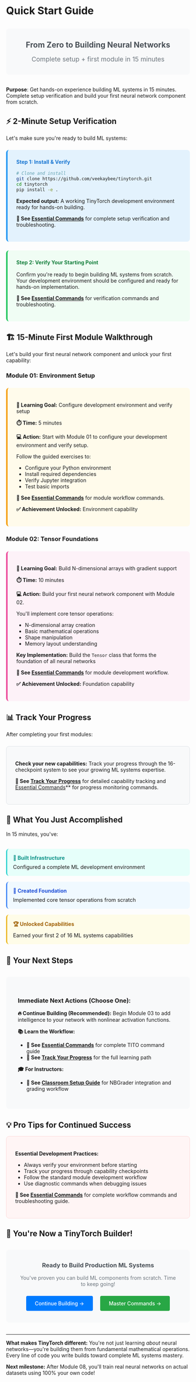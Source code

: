 # Quick Start Guide

<div style="background: #f8f9fa; padding: 2rem; border-radius: 0.5rem; margin: 2rem 0; text-align: center;">
<h2 style="margin: 0 0 1rem 0; color: #495057;">From Zero to Building Neural Networks</h2>
<p style="margin: 0; font-size: 1.1rem; color: #6c757d;">Complete setup + first module in 15 minutes</p>
</div>

**Purpose**: Get hands-on experience building ML systems in 15 minutes. Complete setup verification and build your first neural network component from scratch.

## ⚡ 2-Minute Setup Verification

Let's make sure you're ready to build ML systems:

<div style="background: #e3f2fd; padding: 1.5rem; border-radius: 0.5rem; border-left: 4px solid #2196f3; margin: 1.5rem 0;">
<h4 style="margin: 0 0 1rem 0; color: #1976d2;">Step 1: Install & Verify</h4>

```bash
# Clone and install
git clone https://github.com/veekaybee/tinytorch.git
cd tinytorch
pip install -e .
```

**Expected output:** A working TinyTorch development environment ready for hands-on building.

**📖 See [Essential Commands](tito-essentials.html)** for complete setup verification and troubleshooting.

</div>

<div style="background: #f0fdf4; padding: 1.5rem; border-radius: 0.5rem; border-left: 4px solid #22c55e; margin: 1.5rem 0;">
<h4 style="margin: 0 0 1rem 0; color: #15803d;">Step 2: Verify Your Starting Point</h4>

Confirm you're ready to begin building ML systems from scratch. Your development environment should be configured and ready for hands-on implementation.

**📖 See [Essential Commands](tito-essentials.html)** for verification commands and troubleshooting.

</div>

## 🏗️ 15-Minute First Module Walkthrough

Let's build your first neural network component and unlock your first capability:

### Module 01: Environment Setup

<div style="background: #fffbeb; padding: 1.5rem; border-radius: 0.5rem; border-left: 4px solid #f59e0b; margin: 1.5rem 0;">

**🎯 Learning Goal:** Configure development environment and verify setup

**⏱️ Time:** 5 minutes

**💻 Action:** Start with Module 01 to configure your development environment and verify setup.

Follow the guided exercises to:
- Configure your Python environment
- Install required dependencies
- Verify Jupyter integration
- Test basic imports

**📖 See [Essential Commands](tito-essentials.html)** for module workflow commands.

**✅ Achievement Unlocked:** Environment capability

</div>

### Module 02: Tensor Foundations

<div style="background: #fdf2f8; padding: 1.5rem; border-radius: 0.5rem; border-left: 4px solid #ec4899; margin: 1.5rem 0;">

**🎯 Learning Goal:** Build N-dimensional arrays with gradient support

**⏱️ Time:** 10 minutes

**💻 Action:** Build your first neural network component with Module 02.

You'll implement core tensor operations:
- N-dimensional array creation
- Basic mathematical operations
- Shape manipulation
- Memory layout understanding

**Key Implementation:** Build the `Tensor` class that forms the foundation of all neural networks

**📖 See [Essential Commands](tito-essentials.html)** for module development workflow.

**✅ Achievement Unlocked:** Foundation capability

</div>

## 📊 Track Your Progress

After completing your first modules:

<div style="background: #f8f9fa; padding: 1.5rem; border: 1px solid #dee2e6; border-radius: 0.5rem; margin: 1.5rem 0;">

**Check your new capabilities:** Track your progress through the 16-checkpoint system to see your growing ML systems expertise.

**📖 See [Track Your Progress](learning-progress.html)** for detailed capability tracking and [Essential Commands](tito-essentials.html)** for progress monitoring commands.

</div>

## 🎯 What You Just Accomplished

In 15 minutes, you've:

<div style="display: grid; grid-template-columns: repeat(auto-fit, minmax(250px, 1fr)); gap: 1rem; margin: 2rem 0;">

<div style="background: #e6fffa; padding: 1rem; border-radius: 0.5rem; border-left: 3px solid #26d0ce;">
<h4 style="margin: 0 0 0.5rem 0; color: #0d9488;">🔧 Built Infrastructure</h4>
<p style="margin: 0; font-size: 0.9rem;">Configured a complete ML development environment</p>
</div>

<div style="background: #f0f9ff; padding: 1rem; border-radius: 0.5rem; border-left: 3px solid #3b82f6;">
<h4 style="margin: 0 0 0.5rem 0; color: #1d4ed8;">🧱 Created Foundation</h4>
<p style="margin: 0; font-size: 0.9rem;">Implemented core tensor operations from scratch</p>
</div>

<div style="background: #fefce8; padding: 1rem; border-radius: 0.5rem; border-left: 3px solid #eab308;">
<h4 style="margin: 0 0 0.5rem 0; color: #a16207;">🏆 Unlocked Capabilities</h4>
<p style="margin: 0; font-size: 0.9rem;">Earned your first 2 of 16 ML systems capabilities</p>
</div>

</div>

## 🚀 Your Next Steps

<div style="background: #f8f9fa; padding: 2rem; border-radius: 0.5rem; margin: 2rem 0;">

### Immediate Next Actions (Choose One):

**🔥 Continue Building (Recommended):** Begin Module 03 to add intelligence to your network with nonlinear activation functions.

**📚 Learn the Workflow:**
- **📖 See [Essential Commands](tito-essentials.html)** for complete TITO command guide
- **📖 See [Track Your Progress](learning-progress.html)** for the full learning path

**🎓 For Instructors:**
- **📖 See [Classroom Setup Guide](usage-paths/classroom-use.html)** for NBGrader integration and grading workflow

</div>

## 💡 Pro Tips for Continued Success

<div style="background: #fff5f5; padding: 1.5rem; border: 1px solid #fed7d7; border-radius: 0.5rem; margin: 1rem 0;">

**Essential Development Practices:**
- Always verify your environment before starting
- Track your progress through capability checkpoints
- Follow the standard module development workflow
- Use diagnostic commands when debugging issues

**📖 See [Essential Commands](tito-essentials.html)** for complete workflow commands and troubleshooting guide.

</div>

## 🌟 You're Now a TinyTorch Builder!

<div style="background: #f8f9fa; padding: 2rem; border-radius: 0.5rem; margin: 2rem 0; text-align: center;">
<h3 style="margin: 0 0 1rem 0; color: #495057;">Ready to Build Production ML Systems</h3>
<p style="margin: 0 0 1.5rem 0; color: #6c757d;">You've proven you can build ML components from scratch. Time to keep going!</p>
<a href="chapters/03-activations.html" style="display: inline-block; background: #007bff; color: white; padding: 0.75rem 1.5rem; border-radius: 0.25rem; text-decoration: none; font-weight: 500; margin-right: 1rem;">Continue Building →</a>
<a href="tito-essentials.html" style="display: inline-block; background: #28a745; color: white; padding: 0.75rem 1.5rem; border-radius: 0.25rem; text-decoration: none; font-weight: 500;">Master Commands →</a>
</div>

---

**What makes TinyTorch different:** You're not just learning *about* neural networks—you're building them from fundamental mathematical operations. Every line of code you write builds toward complete ML systems mastery.

**Next milestone:** After Module 08, you'll train real neural networks on actual datasets using 100% your own code!